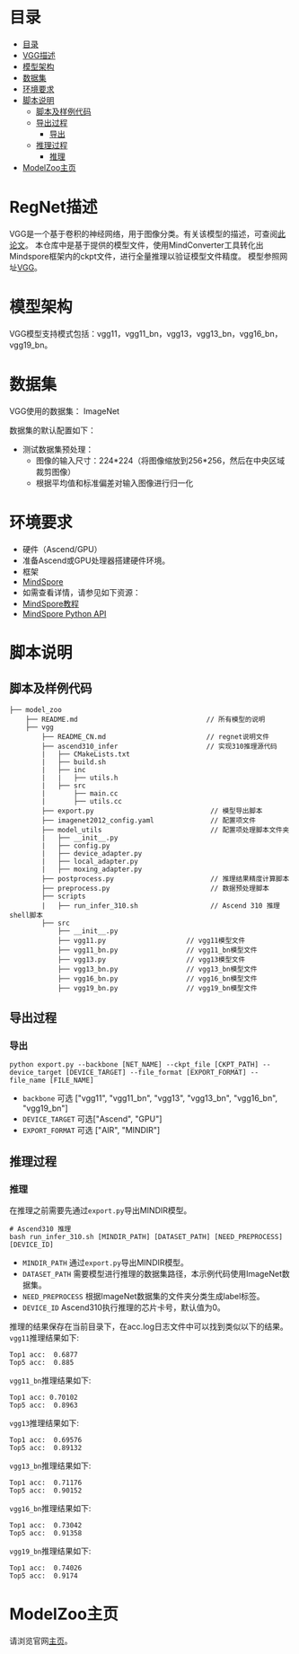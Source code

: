 # 目录

<!-- TOC -->

- [目录](#目录)
- [VGG描述](#vgg描述)
- [模型架构](#模型架构)
- [数据集](#数据集)
- [环境要求](#环境要求)
- [脚本说明](#脚本说明)
    - [脚本及样例代码](#脚本及样例代码)
    - [导出过程](#导出过程)
        - [导出](#导出)
    - [推理过程](#推理过程)
        - [推理](#推理)
- [ModelZoo主页](#modelzoo主页)

<!-- /TOC -->

# RegNet描述

VGG是一个基于卷积的神经网络，用于图像分类。有关该模型的描述，可查阅[此论文](https://arxiv.org/abs/1409.1556)。
本仓库中是基于提供的模型文件，使用MindConverter工具转化出Mindspore框架内的ckpt文件，进行全量推理以验证模型文件精度。
模型参照网址[VGG](https://pytorch.org/hub/pytorch_vision_vgg)。

# 模型架构

VGG模型支持模式包括：vgg11，vgg11_bn，vgg13，vgg13_bn，vgg16_bn，vgg19_bn。

# 数据集

VGG使用的数据集： ImageNet

数据集的默认配置如下：

- 测试数据集预处理：
    - 图像的输入尺寸：224\*224（将图像缩放到256\*256，然后在中央区域裁剪图像）
    - 根据平均值和标准偏差对输入图像进行归一化

# 环境要求

- 硬件（Ascend/GPU）
- 准备Ascend或GPU处理器搭建硬件环境。
- 框架
- [MindSpore](https://www.mindspore.cn/install)
- 如需查看详情，请参见如下资源：
- [MindSpore教程](https://www.mindspore.cn/tutorials/zh-CN/r1.9/index.html)
- [MindSpore Python API](https://www.mindspore.cn/docs/zh-CN/r1.9/index.html)

# 脚本说明

## 脚本及样例代码

```shell
├── model_zoo
    ├── README.md                                // 所有模型的说明
    ├── vgg
        ├── README_CN.md                         // regnet说明文件
        ├── ascend310_infer                      // 实现310推理源代码
        |   ├── CMakeLists.txt
        |   ├── build.sh
        |   ├── inc
        |   |   ├── utils.h
        |   ├── src
        |       ├── main.cc
        |       ├── utils.cc
        ├── export.py                             // 模型导出脚本
        ├── imagenet2012_config.yaml              // 配置项文件
        ├── model_utils                           // 配置项处理脚本文件夹
        |   ├── __init__.py
        |   ├── config.py
        |   ├── device_adapter.py
        |   ├── local_adapter.py
        |   ├── moxing_adapter.py
        ├── postprocess.py                        // 推理结果精度计算脚本
        ├── preprocess.py                         // 数据预处理脚本
        ├── scripts
        |   ├── run_infer_310.sh                  // Ascend 310 推理shell脚本
        ├── src
            ├── __init__.py
            ├── vgg11.py                    // vgg11模型文件
            ├── vgg11_bn.py                 // vgg11_bn模型文件
            ├── vgg13.py                    // vgg13模型文件
            ├── vgg13_bn.py                 // vgg13_bn模型文件
            ├── vgg16_bn.py                 // vgg16_bn模型文件
            ├── vgg19_bn.py                 // vgg19_bn模型文件
```

## 导出过程

### 导出

```shell
python export.py --backbone [NET_NAME] --ckpt_file [CKPT_PATH] --device_target [DEVICE_TARGET] --file_format [EXPORT_FORMAT] --file_name [FILE_NAME]
```

- `backbone` 可选 ["vgg11", "vgg11_bn", "vgg13", "vgg13_bn", "vgg16_bn", "vgg19_bn"]
- `DEVICE_TARGET` 可选["Ascend", "GPU"]
- `EXPORT_FORMAT` 可选 ["AIR", "MINDIR"]

## 推理过程

### 推理

在推理之前需要先通过`export.py`导出MINDIR模型。

```shell
# Ascend310 推理
bash run_infer_310.sh [MINDIR_PATH] [DATASET_PATH] [NEED_PREPROCESS] [DEVICE_ID]
```

- `MINDIR_PATH` 通过`export.py`导出MINDIR模型。
- `DATASET_PATH` 需要模型进行推理的数据集路径，本示例代码使用ImageNet数据集。
- `NEED_PREPROCESS` 根据ImageNet数据集的文件夹分类生成label标签。
- `DEVICE_ID` Ascend310执行推理的芯片卡号，默认值为0。

推理的结果保存在当前目录下，在acc.log日志文件中可以找到类似以下的结果。
`vgg11`推理结果如下:

  ```log
Top1 acc:  0.6877
Top5 acc:  0.885
  ```

`vgg11_bn`推理结果如下:

  ```log
Top1 acc: 0.70102
Top5 acc:  0.8963
  ```

`vgg13`推理结果如下:

  ```log
Top1 acc:  0.69576
Top5 acc:  0.89132
  ```

`vgg13_bn`推理结果如下:

  ```log
Top1 acc:  0.71176
Top5 acc:  0.90152
  ```

`vgg16_bn`推理结果如下:

  ```log
Top1 acc:  0.73042
Top5 acc:  0.91358
  ```

`vgg19_bn`推理结果如下:

  ```log
Top1 acc:  0.74026
Top5 acc:  0.9174
  ```

# ModelZoo主页

 请浏览官网[主页](https://gitee.com/mindspore/models)。  
